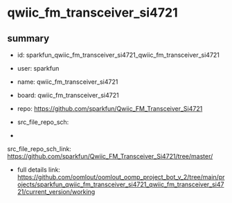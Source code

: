 # qwiic_fm_transceiver_si4721
 
## summary 
* id: sparkfun_qwiic_fm_transceiver_si4721_qwiic_fm_transceiver_si4721
* user: sparkfun
* name: qwiic_fm_transceiver_si4721
* board: qwiic_fm_transceiver_si4721
* repo: https://github.com/sparkfun/Qwiic_FM_Transceiver_Si4721



* src_file_repo_sch: 
*
 src_file_repo_sch_link: https://github.com/sparkfun/Qwiic_FM_Transceiver_Si4721/tree/master/
* full details link: https://github.com/oomlout/oomlout_oomp_project_bot_v_2/tree/main/projects/sparkfun_qwiic_fm_transceiver_si4721_qwiic_fm_transceiver_si4721/current_version/working  






